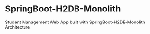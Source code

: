 # SpringBoot-H2DB-Monolith
Student Management Web App built with SpringBoot-H2DB-Monolith Architecture
